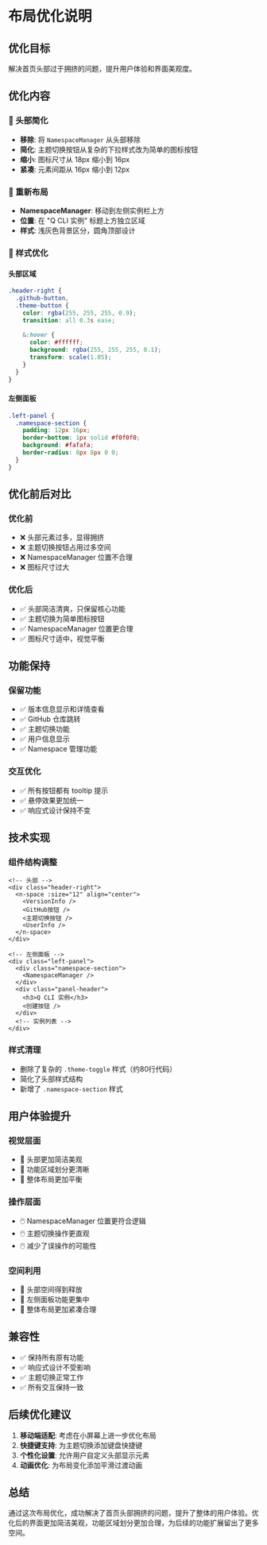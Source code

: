 # 布局优化说明

## 优化目标

解决首页头部过于拥挤的问题，提升用户体验和界面美观度。

## 优化内容

### 🎯 头部简化
- **移除**: 将 `NamespaceManager` 从头部移除
- **简化**: 主题切换按钮从复杂的下拉样式改为简单的图标按钮
- **缩小**: 图标尺寸从 18px 缩小到 16px
- **紧凑**: 元素间距从 16px 缩小到 12px

### 📍 重新布局
- **NamespaceManager**: 移动到左侧实例栏上方
- **位置**: 在 "Q CLI 实例" 标题上方独立区域
- **样式**: 浅灰色背景区分，圆角顶部设计

### 🎨 样式优化

#### 头部区域
```scss
.header-right {
  .github-button,
  .theme-button {
    color: rgba(255, 255, 255, 0.9);
    transition: all 0.3s ease;
    
    &:hover {
      color: #ffffff;
      background: rgba(255, 255, 255, 0.1);
      transform: scale(1.05);
    }
  }
}
```

#### 左侧面板
```scss
.left-panel {
  .namespace-section {
    padding: 12px 16px;
    border-bottom: 1px solid #f0f0f0;
    background: #fafafa;
    border-radius: 8px 8px 0 0;
  }
}
```

## 优化前后对比

### 优化前
- ❌ 头部元素过多，显得拥挤
- ❌ 主题切换按钮占用过多空间
- ❌ NamespaceManager 位置不合理
- ❌ 图标尺寸过大

### 优化后
- ✅ 头部简洁清爽，只保留核心功能
- ✅ 主题切换为简单图标按钮
- ✅ NamespaceManager 位置更合理
- ✅ 图标尺寸适中，视觉平衡

## 功能保持

### 保留功能
- ✅ 版本信息显示和详情查看
- ✅ GitHub 仓库跳转
- ✅ 主题切换功能
- ✅ 用户信息显示
- ✅ Namespace 管理功能

### 交互优化
- ✅ 所有按钮都有 tooltip 提示
- ✅ 悬停效果更加统一
- ✅ 响应式设计保持不变

## 技术实现

### 组件结构调整
```vue
<!-- 头部 -->
<div class="header-right">
  <n-space :size="12" align="center">
    <VersionInfo />
    <GitHub按钮 />
    <主题切换按钮 />
    <UserInfo />
  </n-space>
</div>

<!-- 左侧面板 -->
<div class="left-panel">
  <div class="namespace-section">
    <NamespaceManager />
  </div>
  <div class="panel-header">
    <h3>Q CLI 实例</h3>
    <创建按钮 />
  </div>
  <!-- 实例列表 -->
</div>
```

### 样式清理
- 删除了复杂的 `.theme-toggle` 样式（约80行代码）
- 简化了头部样式结构
- 新增了 `.namespace-section` 样式

## 用户体验提升

### 视觉层面
- 🎨 头部更加简洁美观
- 🎨 功能区域划分更清晰
- 🎨 整体布局更加平衡

### 操作层面
- 🖱️ NamespaceManager 位置更符合逻辑
- 🖱️ 主题切换操作更直观
- 🖱️ 减少了误操作的可能性

### 空间利用
- 📏 头部空间得到释放
- 📏 左侧面板功能更集中
- 📏 整体布局更加紧凑合理

## 兼容性

- ✅ 保持所有原有功能
- ✅ 响应式设计不受影响
- ✅ 主题切换正常工作
- ✅ 所有交互保持一致

## 后续优化建议

1. **移动端适配**: 考虑在小屏幕上进一步优化布局
2. **快捷键支持**: 为主题切换添加键盘快捷键
3. **个性化设置**: 允许用户自定义头部显示元素
4. **动画优化**: 为布局变化添加平滑过渡动画

## 总结

通过这次布局优化，成功解决了首页头部拥挤的问题，提升了整体的用户体验。优化后的界面更加简洁美观，功能区域划分更加合理，为后续的功能扩展留出了更多空间。
